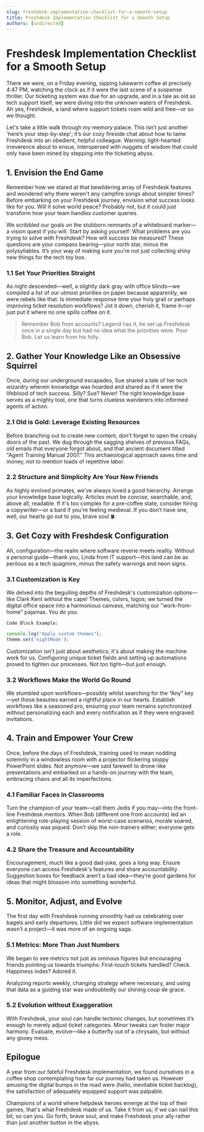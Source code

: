 ```yaml
---
slug: freshdesk-implementation-checklist-for-a-smooth-setup
title: Freshdesk Implementation Checklist for a Smooth Setup
authors: [undirected]
---
```



# Freshdesk Implementation Checklist for a Smooth Setup

There we were, on a Friday evening, sipping lukewarm coffee at precisely 4:47 PM, watching the clock as if it were the last scene of a suspense thriller. Our ticketing system was due for an upgrade, and in a tale as old as tech support itself, we were diving into the unknown waters of Freshdesk. Ah yes, Freshdesk, a land where support tickets roam wild and free—or so we thought.

Let's take a little walk through my memory palace. This isn’t just another 'here’s your step-by-step'; it’s our cozy fireside chat about how to tame Freshdesk into an obedient, helpful colleague. Warning: light-hearted irreverence about to ensue, interspersed with nuggets of wisdom that could only have been mined by stepping into the ticketing abyss.

## 1. Envision the End Game

Remember how we stared at that bewildering array of Freshdesk features and wondered why there weren't any campfire songs about simpler times? Before embarking on your Freshdesk journey, envision what success looks like for you. Will it solve world peace? Probably not, but it could just transform how your team handles customer queries.

We scribbled our goals on the stubborn remnants of a whiteboard marker—a vision quest if you will. Start by asking yourself: What problems are you trying to solve with Freshdesk? How will success be measured? These questions are your compass bearing—your north star, minus the polysyllables. It’s your way of making sure you’re not just collecting shiny new things for the tech toy box.

### 1.1 Set Your Priorities Straight

As night descended—well, a slightly dark gray with office blinds—we compiled a list of our utmost priorities on paper because apparently, we were rebels like that. Is immediate response time your holy grail or perhaps improving ticket resolution workflows? Jot it down, cherish it, frame it—or just put it where no one spills coffee on it.

> Remember Bob from accounts? Legend has it, he set up Freshdesk once in a single day but had no idea what the priorities were. Poor Bob. Let us learn from his folly.

## 2. Gather Your Knowledge Like an Obsessive Squirrel

Once, during our underground escapades, Sue shared a tale of her tech wizardry wherein knowledge was hoarded and shared as if it were the lifeblood of tech success. Silly? Sue? Never! The right knowledge base serves as a mighty tool, one that turns clueless wanderers into informed agents of action.

### 2.1 Old is Gold: Leverage Existing Resources

Before branching out to create new content, don't forget to open the creaky doors of the past. We dug through the sagging shelves of previous FAQs, old emails that everyone forgot about, and that ancient document titled "Agent Training Manual 2007." This archaeological approach saves time and money, not to mention loads of repetitive labor.

### 2.2 Structure and Simplicity Are Your New Friends

As highly evolved primates, we've always loved a good hierarchy. Arrange your knowledge base logically. Articles must be concise, searchable, and, above all, readable. If it's too complex for a pre-coffee state, consider hiring a copywriter—or a bard if you're feeling medieval. If you don’t have one, well, our hearts go out to you, brave soul 🍀.

## 3. Get Cozy with Freshdesk Configuration

Ah, configuration—the realm where software reverie meets reality. Without a personal guide—thank you, Linda from IT support—this land can be as perilous as a tech quagmire, minus the safety warnings and neon signs. 

### 3.1 Customization is Key

We delved into the beguiling depths of Freshdesk's customization options—like Clark Kent without the cape! Themes, colors, logos; we turned the digital office space into a harmonious canvass, matching our "work-from-home" pajamas. You do you.

`Code Block Example:`
```javascript
console.log("Apply custom themes");
theme.set('nightMode');
```

Customization isn't just about aesthetics; it's about making the machine work for us. Configuring unique ticket fields and setting up automations proved to tighten our processes. Not too tight—but just enough.

### 3.2 Workflows Make the World Go Round

We stumbled upon workflows—possibly whilst searching for the “Any” key—yet these beauties earned a rightful place in our hearts. Establish workflows like a seasoned pro, ensuring your team remains synchronized without personalizing each and every notification as if they were engraved invitations.

## 4. Train and Empower Your Crew

Once, before the days of Freshdesk, training used to mean nodding solemnly in a windowless room with a projector flickering sloppy PowerPoint slides. Not anymore—we said farewell to drone-like presentations and embarked on a hands-on journey with the team, embracing chaos and all its imperfections.

### 4.1 Familiar Faces in Classrooms

Turn the champion of your team—call them Jedis if you may—into the front-line Freshdesk mentors. When Bob (different one from accounts) led an enlightening role-playing session of worst-case scenarios, morale soared, and curiosity was piqued. Don’t skip the non-trainers either; everyone gets a role. 

### 4.2 Share the Treasure and Accountability

Encouragement, much like a good dad-joke, goes a long way. Ensure everyone can access Freshdesk's features and share accountability. Suggestion boxes for feedback aren’t a bad idea—they’re good gardens for ideas that might blossom into something wonderful.

## 5. Monitor, Adjust, and Evolve

The first day with Freshdesk running smoothly had us celebrating over bagels and early departures. Little did we expect software implementation wasn’t a project—it was more of an ongoing saga. 

### 5.1 Metrics: More Than Just Numbers

We began to see metrics not just as ominous figures but encouraging friends pointing us towards triumphs: First-touch tickets handled? Check. Happiness index? Adored it. 

Analyzing reports weekly, changing strategy where necessary, and using that data as a guiding star was undoubtedly our shining coup de grace.

### 5.2 Evolution without Exaggeration

With Freshdesk, your soul can handle tectonic changes, but sometimes it’s enough to merely adjust ticket categories. Minor tweaks can foster major harmony. Evaluate, evolve—like a butterfly out of a chrysalis, but without any gooey mess.

## Epilogue

A year from our fateful Freshdesk implementation, we found ourselves in a coffee shop contemplating how far our journey had taken us. However amusing the digital bumps in the road were (hello, inevitable ticket backlog), the satisfaction of adequately equipped support was palpable. 

Champions of a world where helpdesk heroes emerge at the top of their games, that's what Freshdesk made of us. Take it from us; if we can nail this bit, so can you. Go forth, brave soul, and make Freshdesk your ally rather than just another button in the abyss.